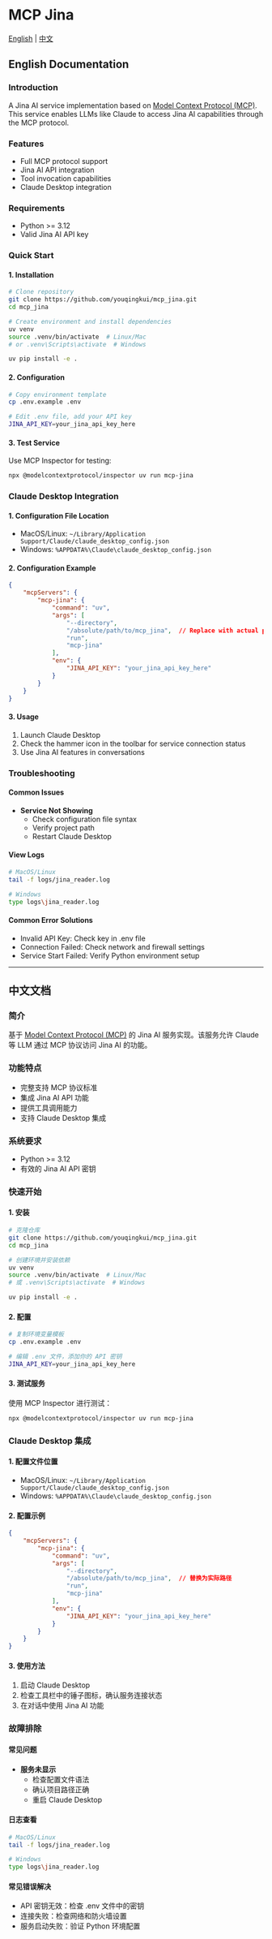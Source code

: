 # MCP Jina

[English](#english) | [中文](#chinese)

<a name="english"></a>
## English Documentation

### Introduction
A Jina AI service implementation based on [Model Context Protocol (MCP)](https://modelcontextprotocol.io/). This service enables LLMs like Claude to access Jina AI capabilities through the MCP protocol.

### Features
- Full MCP protocol support
- Jina AI API integration
- Tool invocation capabilities
- Claude Desktop integration

### Requirements
- Python >= 3.12
- Valid Jina AI API key

### Quick Start

#### 1. Installation
```bash
# Clone repository
git clone https://github.com/youqingkui/mcp_jina.git
cd mcp_jina

# Create environment and install dependencies
uv venv
source .venv/bin/activate  # Linux/Mac
# or .venv\Scripts\activate  # Windows

uv pip install -e .
```

#### 2. Configuration
```bash
# Copy environment template
cp .env.example .env

# Edit .env file, add your API key
JINA_API_KEY=your_jina_api_key_here
```

#### 3. Test Service
Use MCP Inspector for testing:
```bash
npx @modelcontextprotocol/inspector uv run mcp-jina
```

### Claude Desktop Integration

#### 1. Configuration File Location
- MacOS/Linux: `~/Library/Application Support/Claude/claude_desktop_config.json`
- Windows: `%APPDATA%\Claude\claude_desktop_config.json`

#### 2. Configuration Example
```json
{
    "mcpServers": {
        "mcp-jina": {
            "command": "uv",
            "args": [
                "--directory",
                "/absolute/path/to/mcp_jina",  // Replace with actual path
                "run",
                "mcp-jina"
            ],
            "env": {
                "JINA_API_KEY": "your_jina_api_key_here"
            }
        }
    }
}
```

#### 3. Usage
1. Launch Claude Desktop
2. Check the hammer icon in the toolbar for service connection status
3. Use Jina AI features in conversations

### Troubleshooting

#### Common Issues
- **Service Not Showing**
  - Check configuration file syntax
  - Verify project path
  - Restart Claude Desktop

#### View Logs
```bash
# MacOS/Linux
tail -f logs/jina_reader.log

# Windows
type logs\jina_reader.log
```

#### Common Error Solutions
- Invalid API Key: Check key in .env file
- Connection Failed: Check network and firewall settings
- Service Start Failed: Verify Python environment setup

---

<a name="chinese"></a>
## 中文文档

### 简介
基于 [Model Context Protocol (MCP)](https://modelcontextprotocol.io/) 的 Jina AI 服务实现。该服务允许 Claude 等 LLM 通过 MCP 协议访问 Jina AI 的功能。

### 功能特点
- 完整支持 MCP 协议标准
- 集成 Jina AI API 功能
- 提供工具调用能力
- 支持 Claude Desktop 集成

### 系统要求
- Python >= 3.12
- 有效的 Jina AI API 密钥

### 快速开始

#### 1. 安装
```bash
# 克隆仓库
git clone https://github.com/youqingkui/mcp_jina.git
cd mcp_jina

# 创建环境并安装依赖
uv venv
source .venv/bin/activate  # Linux/Mac
# 或 .venv\Scripts\activate  # Windows

uv pip install -e .
```

#### 2. 配置
```bash
# 复制环境变量模板
cp .env.example .env

# 编辑 .env 文件，添加你的 API 密钥
JINA_API_KEY=your_jina_api_key_here
```

#### 3. 测试服务
使用 MCP Inspector 进行测试：
```bash
npx @modelcontextprotocol/inspector uv run mcp-jina
```

### Claude Desktop 集成

#### 1. 配置文件位置
- MacOS/Linux: `~/Library/Application Support/Claude/claude_desktop_config.json`
- Windows: `%APPDATA%\Claude\claude_desktop_config.json`

#### 2. 配置示例
```json
{
    "mcpServers": {
        "mcp-jina": {
            "command": "uv",
            "args": [
                "--directory",
                "/absolute/path/to/mcp_jina",  // 替换为实际路径
                "run",
                "mcp-jina"
            ],
            "env": {
                "JINA_API_KEY": "your_jina_api_key_here"
            }
        }
    }
}
```

#### 3. 使用方法
1. 启动 Claude Desktop
2. 检查工具栏中的锤子图标，确认服务连接状态
3. 在对话中使用 Jina AI 功能

### 故障排除

#### 常见问题
- **服务未显示**
  - 检查配置文件语法
  - 确认项目路径正确
  - 重启 Claude Desktop

#### 日志查看
```bash
# MacOS/Linux
tail -f logs/jina_reader.log

# Windows
type logs\jina_reader.log
```

#### 常见错误解决
- API 密钥无效：检查 .env 文件中的密钥
- 连接失败：检查网络和防火墙设置
- 服务启动失败：验证 Python 环境配置

